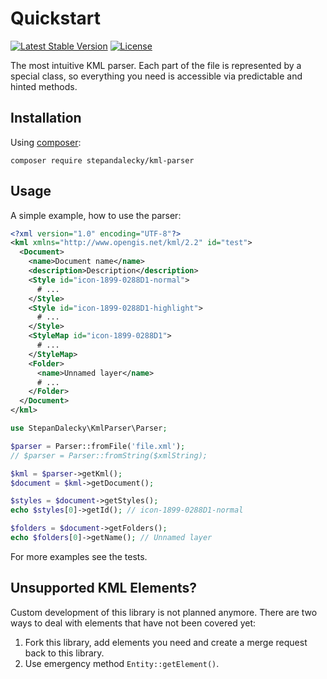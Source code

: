 # Quickstart

[![Latest Stable Version](https://poser.pugx.org/stepandalecky/kml-parser/v/stable)](https://packagist.org/packages/stepandalecky/kml-parser)
[![License](https://poser.pugx.org/stepandalecky/kml-parser/license)](https://packagist.org/packages/stepandalecky/kml-parser)

The most intuitive KML parser. Each part of the file is represented by a special class,
so everything you need is accessible via predictable and hinted methods.

## Installation
Using [composer](https://getcomposer.org/):
```
composer require stepandalecky/kml-parser
```

## Usage
A simple example, how to use the parser:

```xml
<?xml version="1.0" encoding="UTF-8"?>
<kml xmlns="http://www.opengis.net/kml/2.2" id="test">
  <Document>
    <name>Document name</name>
    <description>Description</description>
    <Style id="icon-1899-0288D1-normal">
      # ...
    </Style>
    <Style id="icon-1899-0288D1-highlight">
      # ...
    </Style>
    <StyleMap id="icon-1899-0288D1">
      # ...
    </StyleMap>
    <Folder>
      <name>Unnamed layer</name>
      # ...
    </Folder>
  </Document>
</kml>
```

```php
use StepanDalecky\KmlParser\Parser;

$parser = Parser::fromFile('file.xml');
// $parser = Parser::fromString($xmlString);

$kml = $parser->getKml();
$document = $kml->getDocument();

$styles = $document->getStyles();
echo $styles[0]->getId(); // icon-1899-0288D1-normal

$folders = $document->getFolders();
echo $folders[0]->getName(); // Unnamed layer
```

For more examples see the tests.

## Unsupported KML Elements?

Custom development of this library is not planned anymore.
There are two ways to deal with elements that have not been covered yet:

1. Fork this library, add elements you need and create a merge request back to this library.
2. Use emergency method `Entity::getElement()`.
